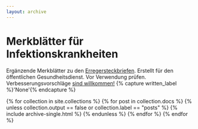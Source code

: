 ```yaml
---
layout: archive
---
```


<h1>Merkblätter für Infektionskrankheiten</h1>
Ergänzende Merkblätter zu den <a href="https://www.infektionsschutz.de/erregersteckbriefe/">Erregersteckbriefen</a>. Erstellt für den öffentlichen Gesundheitsdienst. Vor Verwendung prüfen. Verbesserungsvorschläge
<a href="https://github.com/jakobschumacher/oegd_merkblaetter">sind willkommen!</a>
{% capture written_label %}'None'{% endcapture %}

{% for collection in site.collections %}
  {% for post in collection.docs %}
    {% unless collection.output == false or collection.label == "posts" %}
      {% include archive-single.html %}
    {% endunless %}
  {% endfor %}
{% endfor %}

